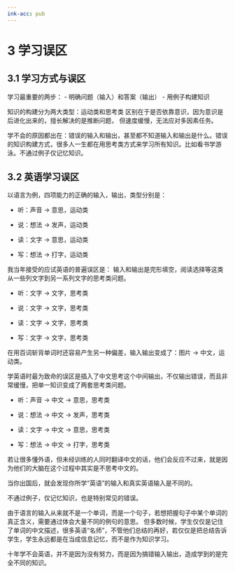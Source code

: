 ```yaml
---
ink-acc: pub
---
```


# 3 学习误区

## 3.1 学习方式与误区

学习最重要的两步： - 明确问题（输入）和答案（输出） - 用例子构建知识

知识的构建分为两大类型：运动类和思考类 区别在于是否依靠意识，因为意识是后进化出来的，擅长解决的是推断问题， 但速度缓慢，无法应对多因素任务。

学不会的原因都出在：错误的输入和输出，甚至都不知道输入和输出是什么。错误的知识构建方式，很多人一生都在用思考类方式来学习所有知识。比如看书学游泳。不通过例子仅记忆知识。

## 3.2 英语学习误区

以语言为例，四项能力的正确的输入，输出，类型分别是：

-   听：声音 -> 意思，运动类
    
-   说：想法 -> 发声，运动类
    
-   读：文字 -> 意思，运动类
    
-   写：想法 -> 打字，运动类
    

我当年接受的应试英语的普遍误区是： 输入和输出是完形填空，阅读选择等这类从一些列文字到另一系列文字的思考类问题。

-   听：文字 -> 文字，思考类
    
-   说：文字 -> 文字，思考类
    
-   读：文字 -> 文字，思考类
    
-   写：文字 -> 文字，思考类
    

在用百词斩背单词时还容易产生另一种偏差，输入输出变成了：图片 -> 中文，运动类。

学英语时最为致命的误区是插入了中文思考这个中间输出，不仅输出错误，而且非常缓慢，把单一知识变成了两套思考类问题。

-   听：声音 -> 中文 -> 意思，思考类
    
-   说：想法 -> 中文 -> 发声，思考类
    
-   读：文字 -> 中文 -> 意思，思考类
    
-   写：想法 -> 中文 -> 打字，思考类
    

若让很多懂外语，但未经训练的人同时翻译中文的话，他们会反应不过来，就是因为他们的大脑在这个过程中其实是不思考中文的。

当你出国后，就会发现你所学“英语”的输入和真实英语输入是不同的。

不通过例子，仅记忆知识，也是特别常见的错误。

由于语言的输入从来就不是一个单词，而是一个句子，若想把握句子中某个单词的真正含义，需要通过体会大量不同的例句的意思。 但多数时候，学生仅仅是记住了单词的中文描述，很多英语“名师”，不管他们总结的再好，若仅仅是把总结告诉学生，学生永远都是在当成信息记忆，而不是作为知识学习。

十年学不会英语，并不是因为没有努力，而是因为搞错输入输出，造成学到的是完全不同的知识。